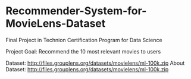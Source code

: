 # Recommender-System-for-MovieLens-Dataset
Final Project in Technion Certification Program for Data Science

Project Goal: Recommend the 10 most relevant movies to users

Dataset: http://files.grouplens.org/datasets/movielens/ml-100k.zip
About Dataset: http://files.grouplens.org/datasets/movielens/ml-100k.zip
